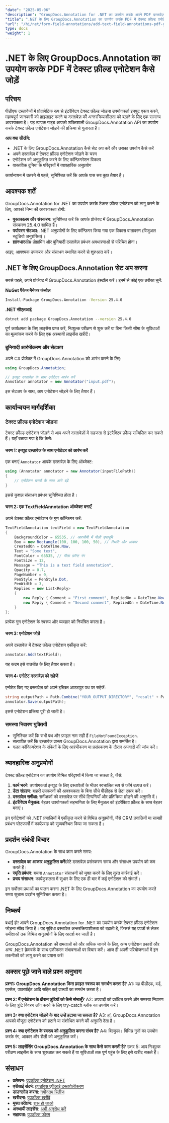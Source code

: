 ```yaml
---
"date": "2025-05-06"
"description": "GroupDocs.Annotation for .NET का उपयोग करके अपने PDF दस्तावेज़ों में इंटरैक्टिव टेक्स्ट फ़ील्ड एनोटेशन जोड़ने का तरीका जानें। दस्तावेज़ की अन्तरक्रियाशीलता बढ़ाने के लिए इस चरण-दर-चरण मार्गदर्शिका का पालन करें।"
"title": ".NET के लिए GroupDocs.Annotation का उपयोग करके PDF में टेक्स्ट फ़ील्ड एनोटेशन कैसे जोड़ें (ट्यूटोरियल)"
"url": "/hi/net/form-field-annotations/add-text-field-annotations-pdf-groupdocs-net/"
type: docs
"weight": 1
---
```


# .NET के लिए GroupDocs.Annotation का उपयोग करके PDF में टेक्स्ट फ़ील्ड एनोटेशन कैसे जोड़ें

## परिचय

पीडीएफ दस्तावेजों में प्रोग्रामेटिक रूप से इंटरैक्टिव टेक्स्ट फ़ील्ड जोड़ना उपयोगकर्ता इनपुट एकत्र करने, महत्वपूर्ण जानकारी को हाइलाइट करने या दस्तावेज़ की अन्तरक्रियाशीलता को बढ़ाने के लिए एक सामान्य आवश्यकता है। यह व्यापक गाइड आपको शक्तिशाली GroupDocs.Annotation API का उपयोग करके टेक्स्ट फ़ील्ड एनोटेशन जोड़ने की प्रक्रिया से गुज़ारता है।

**आप क्या सीखेंगे:**
- .NET के लिए GroupDocs.Annotation कैसे सेट अप करें और उसका उपयोग कैसे करें
- अपने दस्तावेज़ में टेक्स्ट फ़ील्ड एनोटेशन जोड़ने के चरण
- एनोटेशन को अनुकूलित करने के लिए कॉन्फ़िगरेशन विकल्प
- वास्तविक दुनिया के परिदृश्यों में व्यावहारिक अनुप्रयोग

कार्यान्वयन में उतरने से पहले, सुनिश्चित करें कि आपके पास सब कुछ तैयार है।

## आवश्यक शर्तें

GroupDocs.Annotation for .NET का उपयोग करके टेक्स्ट फ़ील्ड एनोटेशन को लागू करने के लिए, आपको निम्न की आवश्यकता होगी:
- **पुस्तकालय और संस्करण**: सुनिश्चित करें कि आपके प्रोजेक्ट में GroupDocs.Annotation संस्करण 25.4.0 शामिल है।
- **पर्यावरण सेटअप**: .NET अनुप्रयोगों के लिए कॉन्फ़िगर किया गया एक विकास वातावरण (विजुअल स्टूडियो अनुशंसित)।
- **ज्ञानधार**सी# प्रोग्रामिंग और बुनियादी दस्तावेज़ प्रबंधन अवधारणाओं से परिचित होना।

आइए, आवश्यक उपकरण और संसाधन स्थापित करने से शुरुआत करें।

## .NET के लिए GroupDocs.Annotation सेट अप करना

सबसे पहले, अपने प्रोजेक्ट में GroupDocs.Annotation इंस्टॉल करें। इनमें से कोई एक तरीका चुनें:

**NuGet पैकेज मैनेजर कंसोल**
```bash
Install-Package GroupDocs.Annotation -Version 25.4.0
```

**.NET सीएलआई**
```bash
dotnet add package GroupDocs.Annotation --version 25.4.0
```

पूर्ण कार्यक्षमता के लिए लाइसेंस प्राप्त करें, निःशुल्क परीक्षण से शुरू करें या बिना किसी सीमा के सुविधाओं का मूल्यांकन करने के लिए एक अस्थायी लाइसेंस खरीदें।

### बुनियादी आरंभीकरण और सेटअप

अपने C# प्रोजेक्ट में GroupDocs.Annotation को आरंभ करने के लिए:
```csharp
using GroupDocs.Annotation;

// इनपुट दस्तावेज़ के साथ एनोटेटर आरंभ करें
Annotator annotator = new Annotator("input.pdf");
```
इस सेटअप के साथ, आप एनोटेशन जोड़ने के लिए तैयार हैं।

## कार्यान्वयन मार्गदर्शिका

### टेक्स्ट फ़ील्ड एनोटेशन जोड़ना

टेक्स्ट फ़ील्ड एनोटेशन जोड़ने से आप अपने दस्तावेज़ों में सहजता से इंटरैक्टिव फ़ील्ड सम्मिलित कर सकते हैं। यहाँ बताया गया है कि कैसे:

#### चरण 1: इनपुट दस्तावेज़ के साथ एनोटेटर को आरंभ करें
एक बनाएं `Annotator` आपके दस्तावेज़ के लिए ऑब्जेक्ट:
```csharp
using (Annotator annotator = new Annotator(inputFilePath))
{
    // एनोटेशन चरणों के साथ आगे बढ़ें
}
```
इससे कुशल संसाधन प्रबंधन सुनिश्चित होता है।

#### चरण 2: एक TextFieldAnnotation ऑब्जेक्ट बनाएँ
अपने टेक्स्ट फ़ील्ड एनोटेशन के गुण कॉन्फ़िगर करें:
```csharp
TextFieldAnnotation textField = new TextFieldAnnotation
{
    BackgroundColor = 65535, // आरजीबी में पीली पृष्ठभूमि
    Box = new Rectangle(100, 100, 100, 50), // स्थिति और आकार
    CreatedOn = DateTime.Now,
    Text = "Some text",
    FontColor = 65535, // पीला फ़ॉन्ट रंग
    FontSize = 12,
    Message = "This is a text field annotation",
    Opacity = 0.7,
    PageNumber = 0,
    PenStyle = PenStyle.Dot,
    PenWidth = 3,
    Replies = new List<Reply>
    {
        new Reply { Comment = "First comment", RepliedOn = DateTime.Now },
        new Reply { Comment = "Second comment", RepliedOn = DateTime.Now }
    }
};
```
प्रत्येक गुण एनोटेशन के स्वरूप और व्यवहार को नियंत्रित करता है।

#### चरण 3: एनोटेशन जोड़ें
अपने दस्तावेज़ में टेक्स्ट फ़ील्ड एनोटेशन एकीकृत करें:
```csharp
annotator.Add(textField);
```
यह कदम इसे बातचीत के लिए तैयार करता है।

#### चरण 4: एनोटेट दस्तावेज़ को सहेजें
एनोटेट किए गए दस्तावेज़ को अपने इच्छित आउटपुट पथ पर सहेजें:
```csharp
string outputPath = Path.Combine("YOUR_OUTPUT_DIRECTORY", "result" + Path.GetExtension(inputFilePath));
annotator.Save(outputPath);
```
इससे एनोटेशन प्रक्रिया पूरी हो जाती है।

### समस्या निवारण युक्तियों
- सुनिश्चित करें कि सभी पथ और फ़ाइल नाम सही हैं `FileNotFoundException`.
- सत्यापित करें कि दस्तावेज़ प्रारूप GroupDocs.Annotation द्वारा समर्थित है।
- गलत कॉन्फ़िगरेशन के संकेतों के लिए आरंभीकरण या प्रसंस्करण के दौरान अपवादों की जांच करें।

## व्यावहारिक अनुप्रयोगों

टेक्स्ट फ़ील्ड एनोटेशन का उपयोग विभिन्न परिदृश्यों में किया जा सकता है, जैसे:
1. **फार्म भरने**: उपयोगकर्ता इनपुट के लिए दस्तावेज़ों के भीतर स्वचालित रूप से फ़ॉर्म उत्पन्न करें।
2. **डेटा संग्रहण**: बाहरी उपकरणों की आवश्यकता के बिना सीधे पीडीएफ से डेटा एकत्र करें।
3. **दस्तावेज़ समीक्षा**: समीक्षकों को दस्तावेज़ पर सीधे टिप्पणियाँ और प्रतिक्रिया छोड़ने की अनुमति दें।
4. **इंटरैक्टिव मैनुअल**: बेहतर उपयोगकर्ता सहभागिता के लिए मैनुअल को इंटरैक्टिव फ़ील्ड के साथ बेहतर बनाएं।

इन एनोटेशनों को .NET प्रणालियों में एकीकृत करने से विभिन्न अनुप्रयोगों, जैसे CRM प्रणालियों या सामग्री प्रबंधन प्लेटफार्मों में कार्यप्रवाह को सुव्यवस्थित किया जा सकता है।

## प्रदर्शन संबंधी विचार

GroupDocs.Annotation के साथ काम करते समय:
- **दस्तावेज़ का आकार अनुकूलित करें**छोटे दस्तावेज़ प्रसंस्करण समय और संसाधन उपयोग को कम करते हैं।
- **स्मृति प्रबंधन**: बचना `Annotator` संसाधनों को मुक्त करने के लिए तुरंत कार्रवाई करें।
- **प्रचय संसाधन**: कार्यकुशलता में सुधार के लिए एक ही बार में कई एनोटेशन को संभालें।

इन सर्वोत्तम प्रथाओं का पालन करना .NET के लिए GroupDocs.Annotation का उपयोग करते समय सुचारू प्रदर्शन सुनिश्चित करता है।

## निष्कर्ष

बधाई हो! आपने GroupDocs.Annotation for .NET का उपयोग करके टेक्स्ट फ़ील्ड एनोटेशन जोड़ना सीख लिया है। यह सुविधा दस्तावेज़ अन्तरक्रियाशीलता को बढ़ाती है, जिससे यह प्रपत्रों से लेकर समीक्षाओं तक विभिन्न अनुप्रयोगों के लिए आदर्श बन जाती है।

GroupDocs.Annotation की क्षमताओं को और अधिक जानने के लिए, अन्य एनोटेशन प्रकारों और अन्य .NET फ़्रेमवर्क के साथ एकीकरण संभावनाओं पर विचार करें। आज ही अपनी परियोजनाओं में इन तकनीकों को लागू करने का प्रयास करें!

## अक्सर पूछे जाने वाले प्रश्न अनुभाग

**प्रश्न1: GroupDocs.Annotation किस फ़ाइल स्वरूप का समर्थन करता है?**
A1: यह पीडीएफ, वर्ड, एक्सेल, पावरपॉइंट आदि सहित कई प्रारूपों का समर्थन करता है।

**प्रश्न 2: मैं एनोटेशन के दौरान त्रुटियों को कैसे संभालूँ?**
A2: अपवादों को प्रबंधित करने और समस्या निवारण के लिए त्रुटि विवरण लॉग करने के लिए try-catch ब्लॉक का उपयोग करें।

**प्रश्न 3: क्या एनोटेशन जोड़ने के बाद उन्हें हटाया जा सकता है?**
A3: हां, GroupDocs.Annotation आपको मौजूदा एनोटेशन को हटाने या संशोधित करने की अनुमति देता है।

**प्रश्न 4: क्या एनोटेशन के स्वरूप को अनुकूलित करना संभव है?**
A4: बिल्कुल। विभिन्न गुणों का उपयोग करके रंग, आकार और शैली को अनुकूलित करें।

**प्रश्न 5: लाइसेंसिंग GroupDocs.Annotation के साथ कैसे काम करती है?**
उत्तर 5: आप निःशुल्क परीक्षण लाइसेंस के साथ शुरुआत कर सकते हैं या सुविधाओं तक पूर्ण पहुंच के लिए इसे खरीद सकते हैं।

## संसाधन
- **प्रलेखन**: [ग्रुपडॉक्स एनोटेशन .NET](https://docs.groupdocs.com/annotation/net/)
- **एपीआई संदर्भ**: [ग्रुपडॉक्स एपीआई दस्तावेज़ीकरण](https://reference.groupdocs.com/annotation/net/)
- **डाउनलोड करना**: [नवीनतम रिलीज](https://releases.groupdocs.com/annotation/net/)
- **खरीदना**: [ग्रुपडॉक्स खरीदें](https://purchase.groupdocs.com/buy)
- **मुफ्त परीक्षण**: [शुरू हो जाओ](https://releases.groupdocs.com/annotation/net/)
- **अस्थायी लाइसेंस**: [अभी अनुरोध करें](https://purchase.groupdocs.com/temporary-license/)
- **सहायता**: [ग्रुपडॉक्स फोरम](https://forum.groupdocs.com/c/annotation/)